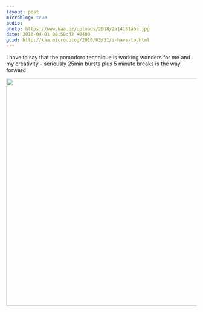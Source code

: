 ```yaml
---
layout: post
microblog: true
audio: 
photo: https://www.kaa.bz/uploads/2018/2a14181aba.jpg
date: 2016-04-01 00:50:42 +0400
guid: http://kaa.micro.blog/2016/03/31/i-have-to.html
---
```

I have to say that the pomodoro technique is working wonders for me and my creativity - seriously 25min bursts plus 5 minute breaks is the way forward

<img src="https://www.kaa.bz/uploads/2018/2a14181aba.jpg" width="600" height="600" />
